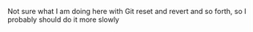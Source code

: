 Not sure what I am doing here with Git reset and revert and so forth, 
so I probably should do it more slowly